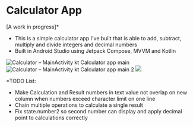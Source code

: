 # Calculator App
[A work in progress]*

- This is a simple calculator app I've built that is able to add, subtract, multiply and divide integers and decimal numbers
- Built in Android Studio using Jetpack Compose, MVVM and Kotlin

![Calculator – MainActivity kt  Calculator app main](https://github.com/filipo203/calculator/assets/72606561/97a37277-7ab6-46fe-ae69-43fe17cb542b)
![Calculator – MainActivity kt  Calculator app main 2](https://github.com/filipo203/calculator/assets/72606561/8084efdc-2e60-4d87-96e5-2db9b943c796)
![]([https://github.com/filipo203/calculator/blob/calculator/readme%20assets/Screen_recording_20240219_202723.gif](https://github.com/filipo203/calculator/blob/calculator/readme%20assets/Screenrecording.gif))


*TODO List: 
- Make Calculation and Result numbers in text value not overlap on new column when numbers exceed character limit on one line
- Chain multiple operations to calculate a single result
- Fix state.number2 so second number can display and apply decimal point to calculations correctly
